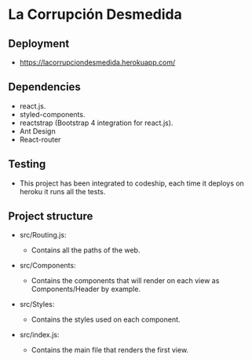 # La Corrupción Desmedida

## Deployment

- https://lacorrupciondesmedida.herokuapp.com/

## Dependencies

- react.js.
- styled-components.
- reactstrap (Bootstrap 4 integration for react.js).
- Ant Design
- React-router

## Testing

- This project has been integrated to codeship, each time it deploys on heroku it runs all the tests.

## Project structure

- src/Routing.js:

  - Contains all the paths of the web.

- src/Components:

  - Contains the components that will render on each view as Components/Header by example.

- src/Styles:

  - Contains the styles used on each component.

- src/index.js:
  - Contains the main file that renders the first view.
